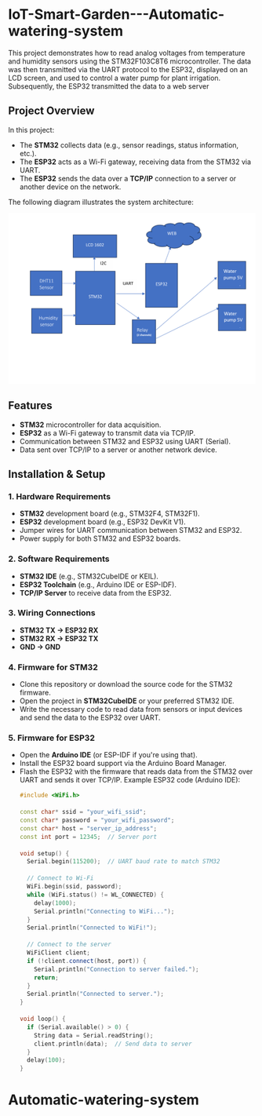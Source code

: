 # IoT-Smart-Garden---Automatic-watering-system 

This project demonstrates how to read analog voltages from temperature and humidity sensors using the STM32F103C8T6 microcontroller. 
The data was then transmitted via the UART protocol to the ESP32, displayed on an LCD screen, and used to control a water pump for plant irrigation. 
Subsequently, the ESP32 transmitted the data to a web server
## Project Overview

In this project:
- The **STM32** collects data (e.g., sensor readings, status information, etc.).
- The **ESP32** acts as a Wi-Fi gateway, receiving data from the STM32 via UART.
- The **ESP32** sends the data over a **TCP/IP** connection to a server or another device on the network.

The following diagram illustrates the system architecture:

![System Overview](https://github.com/quynhphamduong/IoT-Smart-Garden---Automatic-watering-system/blob/9525ff16d472fe18a5743a2d322e12d83687c895/Block%20diagram.png)  


## Features

- **STM32** microcontroller for data acquisition.
- **ESP32** as a Wi-Fi gateway to transmit data via TCP/IP.
- Communication between STM32 and ESP32 using UART (Serial).
- Data sent over TCP/IP to a server or another network device.

## Installation & Setup

### 1. Hardware Requirements
- **STM32** development board (e.g., STM32F4, STM32F1).
- **ESP32** development board (e.g., ESP32 DevKit V1).
- Jumper wires for UART communication between STM32 and ESP32.
- Power supply for both STM32 and ESP32 boards.

### 2. Software Requirements
- **STM32 IDE** (e.g., STM32CubeIDE or KEIL).
- **ESP32 Toolchain** (e.g., Arduino IDE or ESP-IDF).
- **TCP/IP Server** to receive data from the ESP32.

### 3. Wiring Connections
- **STM32 TX → ESP32 RX**
- **STM32 RX → ESP32 TX**
- **GND → GND**

### 4. Firmware for STM32
- Clone this repository or download the source code for the STM32 firmware.
- Open the project in **STM32CubeIDE** or your preferred STM32 IDE.
- Write the necessary code to read data from sensors or input devices and send the data to the ESP32 over UART.

### 5. Firmware for ESP32
- Open the **Arduino IDE** (or ESP-IDF if you're using that).
- Install the ESP32 board support via the Arduino Board Manager.
- Flash the ESP32 with the firmware that reads data from the STM32 over UART and sends it over TCP/IP.
  Example ESP32 code (Arduino IDE):
  ```cpp
  #include <WiFi.h>

  const char* ssid = "your_wifi_ssid";
  const char* password = "your_wifi_password";
  const char* host = "server_ip_address";
  const int port = 12345;  // Server port

  void setup() {
    Serial.begin(115200);  // UART baud rate to match STM32

    // Connect to Wi-Fi
    WiFi.begin(ssid, password);
    while (WiFi.status() != WL_CONNECTED) {
      delay(1000);
      Serial.println("Connecting to WiFi...");
    }
    Serial.println("Connected to WiFi!");

    // Connect to the server
    WiFiClient client;
    if (!client.connect(host, port)) {
      Serial.println("Connection to server failed.");
      return;
    }
    Serial.println("Connected to server.");
  }

  void loop() {
    if (Serial.available() > 0) {
      String data = Serial.readString();
      client.println(data);  // Send data to server
    }
    delay(100);
  }
# Automatic-watering-system

[def]: .png
